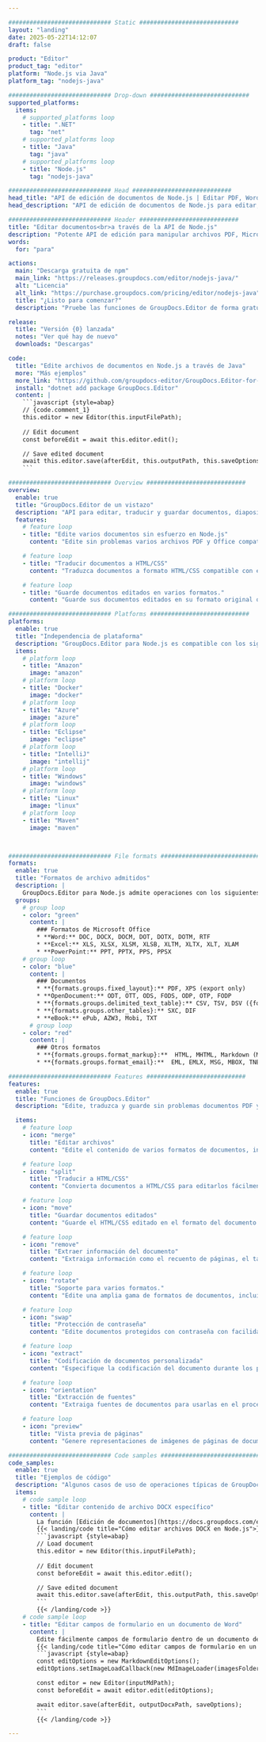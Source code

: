 ```yaml
---

############################# Static ############################
layout: "landing"
date: 2025-05-22T14:12:07
draft: false

product: "Editor"
product_tag: "editor"
platform: "Node.js via Java"
platform_tag: "nodejs-java"

############################# Drop-down ############################
supported_platforms:
  items:
    # supported_platforms loop
    - title: ".NET"
      tag: "net"
    # supported_platforms loop
    - title: "Java"
      tag: "java"
    # supported_platforms loop
    - title: "Node.js"
      tag: "nodejs-java"

############################# Head ############################
head_title: "API de edición de documentos de Node.js | Editar PDF, Word, Excel, EPUB"
head_description: "API de edición de documentos de Node.js para editar, traducir y guardar páginas de documentos desde formatos PDF, Microsoft Word, Excel, presentaciones, Visio y de imágenes."

############################# Header ############################
title: "Editar documentos<br>a través de la API de Node.js"
description: "Potente API de edición para manipular archivos PDF, Microsoft Office, HTML y de imágenes."
words:
  for: "para"

actions:
  main: "Descarga gratuita de npm"
  main_link: "https://releases.groupdocs.com/editor/nodejs-java/"
  alt: "Licencia"
  alt_link: "https://purchase.groupdocs.com/pricing/editor/nodejs-java"
  title: "¿Listo para comenzar?"
  description: "Pruebe las funciones de GroupDocs.Editor de forma gratuita o solicite una licencia."

release:
  title: "Versión {0} lanzada"
  notes: "Ver qué hay de nuevo"
  downloads: "Descargas"

code:
  title: "Edite archivos de documentos en Node.js a través de Java"
  more: "Más ejemplos"
  more_link: "https://github.com/groupdocs-editor/GroupDocs.Editor-for-Node.js-via-Java"
  install: "dotnet add package GroupDocs.Editor"
  content: |
    ```javascript {style=abap}   
    // {code.comment_1}
    this.editor = new Editor(this.inputFilePath);
        
    // Edit document
    const beforeEdit = await this.editor.edit();

    // Save edited document
    await this.editor.save(afterEdit, this.outputPath, this.saveOptions);
    ```

############################# Overview ############################
overview:
  enable: true
  title: "GroupDocs.Editor de un vistazo"
  description: "API para editar, traducir y guardar documentos, diapositivas y diagramas en aplicaciones Node.js."
  features:
    # feature loop
    - title: "Edite varios documentos sin esfuerzo en Node.js"
      content: "Edite sin problemas varios archivos PDF y Office compatibles con una amplia gama de formatos. GroupDocs.Editor para Node.js hace que la edición de documentos sea rápida y sin complicaciones."

    # feature loop
    - title: "Traducir documentos a HTML/CSS"
      content: "Traduzca documentos a formato HTML/CSS compatible con editores WYSIWYG, lo que permite una edición de documentos fácil y eficiente en un entorno web."

    # feature loop
    - title: "Guarde documentos editados en varios formatos."
      content: "Guarde sus documentos editados en su formato original o expórtelos a otros formatos como PDF, lo que garantiza flexibilidad y compatibilidad."

############################# Platforms ############################
platforms:
  enable: true
  title: "Independencia de plataforma"
  description: "GroupDocs.Editor para Node.js es compatible con los siguientes sistemas operativos, marcos y administradores de paquetes."
  items:
    # platform loop
    - title: "Amazon"
      image: "amazon"
    # platform loop
    - title: "Docker"
      image: "docker"
    # platform loop
    - title: "Azure"
      image: "azure"
    # platform loop
    - title: "Eclipse"
      image: "eclipse"
    # platform loop
    - title: "IntelliJ"
      image: "intellij"
    # platform loop
    - title: "Windows"
      image: "windows"
    # platform loop
    - title: "Linux"
      image: "linux"
    # platform loop
    - title: "Maven"
      image: "maven"



############################# File formats ############################
formats:
  enable: true
  title: "Formatos de archivo admitidos"
  description: |
    GroupDocs.Editor para Node.js admite operaciones con los siguientes [formatos de archivo] (https://docs.groupdocs.com/editor/nodejs/supported-document-formats/).
  groups:
    # group loop
    - color: "green"
      content: |
        ### Formatos de Microsoft Office
        * **Word:** DOC, DOCX, DOCM, DOT, DOTX, DOTM, RTF
        * **Excel:** XLS, XLSX, XLSM, XLSB, XLTM, XLTX, XLT, XLAM
        * **PowerPoint:** PPT, PPTX, PPS, PPSX
    # group loop
    - color: "blue"
      content: |
        ### Documentos
        * **{formats.groups.fixed_layout}:** PDF, XPS (export only)
        * **OpenDocument:** ODT, OTT, ODS, FODS, ODP, OTP, FODP
		* **{formats.groups.delimited_text_table}:** CSV, TSV, DSV ({formats.groups.arbitrary_separator})
		* **{formats.groups.other_tables}:** SXC, DIF
        * **eBook:** ePub, AZW3, Mobi, TXT
      # group loop
    - color: "red"
      content: |
        ### Otros formatos
        * **{formats.groups.format_markup}:**  HTML, MHTML, Markdown (MD), XML, CHM, JSON
		* **{formats.groups.format_email}:**  EML, EMLX, MSG, MBOX, TNEF, MHT, PST, OFT, OST, VCF, ICS

############################# Features ############################
features:
  enable: true
  title: "Funciones de GroupDocs.Editor"
  description: "Edite, traduzca y guarde sin problemas documentos PDF y de Office."

  items:
    # feature loop
    - icon: "merge"
      title: "Editar archivos"
      content: "Edite el contenido de varios formatos de documentos, incluidos PDF, DOCX, XLSX, PPTX y más."

    # feature loop
    - icon: "split"
      title: "Traducir a HTML/CSS"
      content: "Convierta documentos a HTML/CSS para editarlos fácilmente con editores WYSIWYG como CKEditor o TinyMCE."

    # feature loop
    - icon: "move"
      title: "Guardar documentos editados"
      content: "Guarde el HTML/CSS editado en el formato del documento original o expórtelo a PDF."

    # feature loop
    - icon: "remove"
      title: "Extraer información del documento"
      content: "Extraiga información como el recuento de páginas, el tamaño y el estado de cifrado de los documentos."

    # feature loop
    - icon: "rotate"
      title: "Soporte para varios formatos."
      content: "Edite una amplia gama de formatos de documentos, incluidos archivos de Microsoft Office, PDF y más."

    # feature loop
    - icon: "swap"
      title: "Protección de contraseña"
      content: "Edite documentos protegidos con contraseña con facilidad."

    # feature loop
    - icon: "extract"
      title: "Codificación de documentos personalizada"
      content: "Especifique la codificación del documento durante los procesos de edición y guardado."

    # feature loop
    - icon: "orientation"
      title: "Extracción de fuentes"
      content: "Extraiga fuentes de documentos para usarlas en el proceso de edición."

    # feature loop
    - icon: "preview"
      title: "Vista previa de páginas"
      content: "Genere representaciones de imágenes de páginas de documentos para comprender mejor el contenido y la estructura."

############################# Code samples ############################
code_samples:
  enable: true
  title: "Ejemplos de código"
  description: "Algunos casos de uso de operaciones típicas de GroupDocs.Editor para Node.js."
  items:
    # code sample loop
    - title: "Editar contenido de archivo DOCX específico"
      content: |
        La función [Edición de documentos](https://docs.groupdocs.com/editor/nodejs/edit-document/) le permite cargar, editar y guardar archivos DOCX. Aquí hay un ejemplo de cómo lograr la edición de documentos usando Node.js:
        {{< landing/code title="Cómo editar archivos DOCX en Node.js">}}
        ```javascript {style=abap}   
        // Load document
        this.editor = new Editor(this.inputFilePath);
        
        // Edit document
        const beforeEdit = await this.editor.edit();

        // Save edited document
        await this.editor.save(afterEdit, this.outputPath, this.saveOptions);
        ```
        {{< /landing/code >}}
    # code sample loop
    - title: "Editar campos de formulario en un documento de Word"
      content: |
        Edite fácilmente campos de formulario dentro de un documento de Word usando GroupDocs.Editor para Node.js. A continuación se explica cómo editar campos de formulario en un documento de Word usando Node.js:
        {{< landing/code title="Cómo editar campos de formulario en un documento de Word usando GroupDocs.Editor para Node.js">}}
        ```javascript {style=abap}   
        const editOptions = new MarkdownEditOptions();
        editOptions.setImageLoadCallback(new MdImageLoader(imagesFolder));

        const editor = new Editor(inputMdPath);
        const beforeEdit = await editor.edit(editOptions);

        await editor.save(afterEdit, outputDocxPath, saveOptions);
        ```
        {{< /landing/code >}}

---
```


